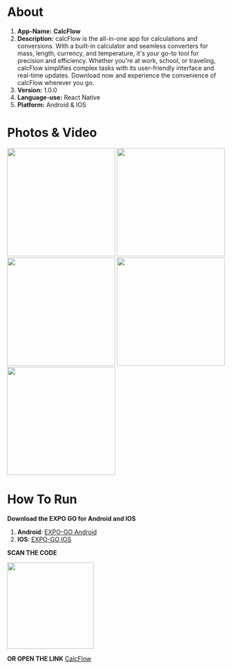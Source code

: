 # About
1. **App-Name:** **CalcFlow**
2. **Description:** calcFlow is the all-in-one app for calculations and conversions. With a built-in calculator and seamless converters for mass, length, currency, and temperature,
             it's your go-to tool for precision and efficiency. Whether you're at work, school, or traveling, calcFlow simplifies complex tasks with its user-friendly interface 
             and real-time updates. Download now and experience the convenience of calcFlow wherever you go.
3. **Version:** 1.0.0
4. **Language-use:** React Native
5. **Platform:** Android & IOS

# Photos & Video
<img src="https://github.com/user-attachments/assets/edd68235-2c9c-4d33-955f-84b5f5da9734" width="250">

<img src="https://github.com/user-attachments/assets/24ce93d9-836a-4aae-ac63-0fd1ea83b5ed" width="250">

<img src="https://github.com/user-attachments/assets/2d70352b-3f01-424c-a4ff-04e2a0649989" width="250">

<img src="https://github.com/user-attachments/assets/52dea606-76f7-404c-ae49-842d8b702295" width="250">

<img src="https://github.com/user-attachments/assets/ed904e9f-8267-44e4-bee8-cc1b8b23b112" width="250">

# How To Run

**Download the EXPO GO for Android and IOS**

1. **Android**: <a href="https://play.google.com/store/apps/details?id=host.exp.exponent&hl=en_CA">EXPO-GO Android</a>
2. **IOS**: <a href="https://apps.apple.com/us/app/expo-go/id982107779">EXPO-GO IOS</a>

**SCAN THE CODE**

<img src="https://github.com/user-attachments/assets/441ee3cc-a5bd-454e-afd3-331e5daea7bc" width="200">


**OR OPEN THE LINK**
<a href="https://expo.dev/preview/update?message=initial%20Commit&updateRuntimeVersion=1.0.0&createdAt=2024-09-23T00%3A53%3A18.690Z&slug=exp&projectId=971002d5-a009-41fa-8dbe-545b34197d0a&group=f54f6533-22e5-44ca-93fe-4309023f6f04">CalcFlow</a>


